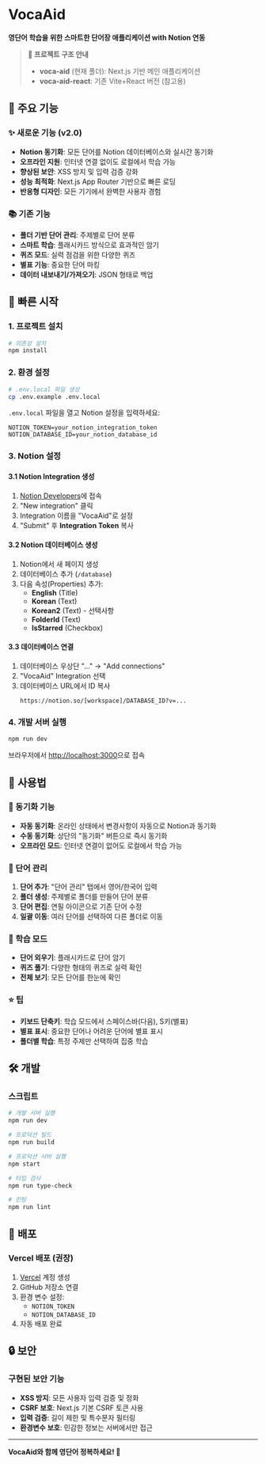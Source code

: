 # VocaAid

**영단어 학습을 위한 스마트한 단어장 애플리케이션 with Notion 연동**

> **📌 프로젝트 구조 안내**
> - **voca-aid** (현재 폴더): Next.js 기반 메인 애플리케이션
> - **voca-aid-react**: 기존 Vite+React 버전 (참고용)

## 🌟 주요 기능

### ✨ 새로운 기능 (v2.0)
- **Notion 동기화**: 모든 단어를 Notion 데이터베이스와 실시간 동기화
- **오프라인 지원**: 인터넷 연결 없이도 로컬에서 학습 가능
- **향상된 보안**: XSS 방지 및 입력 검증 강화
- **성능 최적화**: Next.js App Router 기반으로 빠른 로딩
- **반응형 디자인**: 모든 기기에서 완벽한 사용자 경험

### 📚 기존 기능
- **폴더 기반 단어 관리**: 주제별로 단어 분류
- **스마트 학습**: 플래시카드 방식으로 효과적인 암기
- **퀴즈 모드**: 실력 점검을 위한 다양한 퀴즈
- **별표 기능**: 중요한 단어 마킹
- **데이터 내보내기/가져오기**: JSON 형태로 백업

## 🚀 빠른 시작

### 1. 프로젝트 설치

```bash
# 의존성 설치
npm install
```

### 2. 환경 설정

```bash
# .env.local 파일 생성
cp .env.example .env.local
```

`.env.local` 파일을 열고 Notion 설정을 입력하세요:

```env
NOTION_TOKEN=your_notion_integration_token
NOTION_DATABASE_ID=your_notion_database_id
```

### 3. Notion 설정

#### 3.1 Notion Integration 생성
1. [Notion Developers](https://developers.notion.com/)에 접속
2. "New integration" 클릭
3. Integration 이름을 "VocaAid"로 설정
4. "Submit" 후 **Integration Token** 복사

#### 3.2 Notion 데이터베이스 생성
1. Notion에서 새 페이지 생성
2. 데이터베이스 추가 (`/database`)
3. 다음 속성(Properties) 추가:
   - **English** (Title)
   - **Korean** (Text)
   - **Korean2** (Text) - 선택사항
   - **FolderId** (Text)
   - **IsStarred** (Checkbox)

#### 3.3 데이터베이스 연결
1. 데이터베이스 우상단 "..." → "Add connections"
2. "VocaAid" Integration 선택
3. 데이터베이스 URL에서 ID 복사
   ```
   https://notion.so/[workspace]/DATABASE_ID?v=...
   ```

### 4. 개발 서버 실행

```bash
npm run dev
```

브라우저에서 [http://localhost:3000](http://localhost:3000)으로 접속

## 📖 사용법

### 🔄 동기화 기능
- **자동 동기화**: 온라인 상태에서 변경사항이 자동으로 Notion과 동기화
- **수동 동기화**: 상단의 "동기화" 버튼으로 즉시 동기화
- **오프라인 모드**: 인터넷 연결이 없어도 로컬에서 학습 가능

### 📝 단어 관리
1. **단어 추가**: "단어 관리" 탭에서 영어/한국어 입력
2. **폴더 생성**: 주제별로 폴더를 만들어 단어 분류
3. **단어 편집**: 연필 아이콘으로 기존 단어 수정
4. **일괄 이동**: 여러 단어를 선택하여 다른 폴더로 이동

### 🎯 학습 모드
- **단어 외우기**: 플래시카드로 단어 암기
- **퀴즈 풀기**: 다양한 형태의 퀴즈로 실력 확인
- **전체 보기**: 모든 단어를 한눈에 확인

### ⭐ 팁
- **키보드 단축키**: 학습 모드에서 스페이스바(다음), S키(별표)
- **별표 표시**: 중요한 단어나 어려운 단어에 별표 표시
- **폴더별 학습**: 특정 주제만 선택하여 집중 학습

## 🛠️ 개발

### 스크립트

```bash
# 개발 서버 실행
npm run dev

# 프로덕션 빌드
npm run build

# 프로덕션 서버 실행
npm start

# 타입 검사
npm run type-check

# 린팅
npm run lint
```

## 🚀 배포

### Vercel 배포 (권장)

1. [Vercel](https://vercel.com) 계정 생성
2. GitHub 저장소 연결
3. 환경 변수 설정:
   - `NOTION_TOKEN`
   - `NOTION_DATABASE_ID`
4. 자동 배포 완료

## 🔒 보안

### 구현된 보안 기능
- **XSS 방지**: 모든 사용자 입력 검증 및 정화
- **CSRF 보호**: Next.js 기본 CSRF 토큰 사용
- **입력 검증**: 길이 제한 및 특수문자 필터링
- **환경변수 보호**: 민감한 정보는 서버에서만 접근

---

**VocaAid와 함께 영단어 정복하세요! 🎯**
